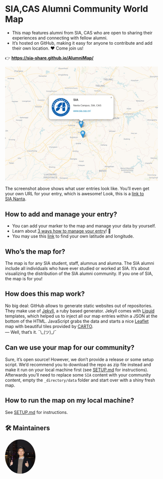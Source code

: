 <!--
 * @Author: likecanyon 1174578375@qq.com
 * @Date: 2025-05-08 09:31:51
 * @LastEditors: likecanyon 1174578375@qq.com
 * @LastEditTime: 2025-05-08 09:37:25
 * @FilePath: \AlumniMap\README.md
 * @Description: 这是默认设置,请设置`customMade`, 打开koroFileHeader查看配置 进行设置: https://github.com/OBKoro1/koro1FileHeader/wiki/%E9%85%8D%E7%BD%AE
-->
# SIA,CAS Alumni Community World Map

- This map features alumni from SIA, CAS who are open to sharing their experiences and connecting with fellow alumni.
- It’s hosted on GitHub, making it easy for anyone to contribute and add their own location. ♥️ Come join us!

👉 __https://sia-share.github.io/AlumniMap/__

![Image](assets/images/SIAonMap.png)

The screenshot above shows what user entries look like. You’ll even get your own URL for your entry, which is awesome! Look, this is a [link to SIA,Nanta](https://sia-share.github.io/AlumniMap/#siananta).

## How to add and manage your entry?

- You can add your marker to the map and manage your data by yourself.
- Learn about [3 ways how to manage your entry](https://github.com/sia-share/AlumniMap/tree/master/_directory)! 🚀
- You may use this [link](https://www.latlong.net/) to find your own latitude and longitude.


## Who’s the map for?

The map is for any SIA student, staff, alumnus and alumna. The SIA alumni include all individuals who have ever studied or worked at SIA. It’s about visualizing the distribution of the SIA alumni community. If you one of SIA, the map is for you!



## How does this map work?

No big deal: GitHub allows to generate static websites out of repositories. They make use of [Jekyll](https://jekyllrb.com), a ruby based generator. Jekyll comes with [Liquid](https://shopify.github.io/liquid/) templates, which helped us to inject all our map entries within a JSON at the bottom of the HTML. JavaScript grabs the data and starts a nice [Leaflet](http://leafletjs.com) map with beautiful tiles provided by [CARTO](https://carto.com/location-data-services/basemaps/).  
— Well, that’s it. ¯\\\_(ツ)_/¯

## Can we use your map for our community?

Sure, it’s open source! However, we don’t provide a release or some setup script. We’d recommend you to download the repo as zip file instead and make it run on your local machine first (see [SETUP.md](https://github.com/sia-share/alumnimap/blob/master/SETUP.md) for instructions). Afterwards you’ll need to replace some ` SIA ` content with your community content, empty the `_directory/data` folder and start over with a shiny fresh map.


## How to run the map on my local machine?

See [SETUP.md](https://github.com/sia-share/alumnimap/blob/master/SETUP.md) for instructions.

## 🛠️ Maintainers

<div>
  <a href="https://github.com/likecanyon">
    <img src="https://github.com/likecanyon/likecanyon.github.io/blob/main/images/shenzhen_3.jpeg" width="100" alt="AdAstra7" style="border-radius: 50%;">
  </a>
</div>